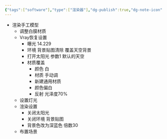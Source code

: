 ```yaml
---
{"tags":["software"],"type":["渲染器"],"dg-publish":true,"dg-note-icon":"2","dg-path":"⚒️ Software/Render/V-ray For Rhino.md","permalink":"/⚒️ Software/Render/V-ray For Rhino/","dgPassFrontmatter":true,"noteIcon":"2","created":"2024-07-04T13:45:17.000+08:00","updated":"2024-11-01T20:34:28.974+08:00"}
---
```


 -   渲染手工模型  
	    -   调整白膜材质  
        -   Vray恢复设置  
            -   曝光 14.229  
            -   环境 背景贴图清除 覆盖天空背景  
            -   打开太阳光 参数1 默认的天空  
            -   材质覆盖  
                -   颜色 白  
                -   材质 手动调  
                -   新建通用材质  
                -   颜色偏白  
                -   反射 光泽度70%  
	    -   设置灯光  
        -   渲染设置  
            -   关闭太阳光  
            -   关闭环境 背景贴图  
            -   背景色改为深蓝色 倍数30  
	    -   布置场景